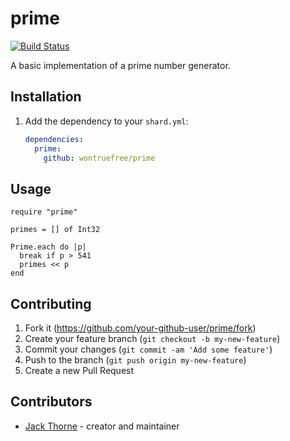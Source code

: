 # prime

[![Build Status](https://travis-ci.com/wontruefree/prime.svg?branch=master)](https://travis-ci.com/wontruefree/prime)

A basic implementation of a prime number generator.

## Installation

1. Add the dependency to your `shard.yml`:

   ```yaml
   dependencies:
     prime:
       github: wontruefree/prime
   ```

## Usage

```crystal
require "prime"

primes = [] of Int32

Prime.each do |p|
  break if p > 541
  primes << p
end
```

## Contributing

1. Fork it (<https://github.com/your-github-user/prime/fork>)
2. Create your feature branch (`git checkout -b my-new-feature`)
3. Commit your changes (`git commit -am 'Add some feature'`)
4. Push to the branch (`git push origin my-new-feature`)
5. Create a new Pull Request

## Contributors

- [Jack Thorne](https://github.com/wontruefree) - creator and maintainer
